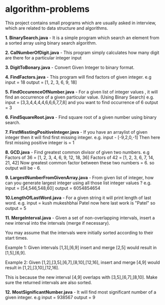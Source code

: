 # algorithm-problems
This project contains small programs which are usually asked in interview, which are related to data structure and algorithms.

**1. BinarySearch.java** - It is a simple program which search an element from a sorted array using binary search algorithm.

**2. CalNumberOfDigit.java** - This program simply calculates how many digit are there for a particular integer input

**3. DigitToBonary.java** - Convert Given Integer to binary format.

**4. FindFactors.java** -  This program will find factors of given integer. e.g input = 18 output = [1, 2, 3, 6, 9, 18]

**5. FindOccurenceOfNumber.java** -  For a given list of integer values , it will find an occurrence of a given particular value.                                    (Using Binary Search) 
   e.g. input = [3,3,4,4,4,4,6,6,6,7,7,8] and you want to find occurrence of 6
        output = 3 
        
**6. FindSquareRoot.java** - Find square root of a given number using binary search.

**7. FirstMisstingPositiveInteger.java** - If you have an arraylist of given integer then it will find first missing integer.
   e.g. input - [-9,2,0,-1]
   Then here first missing positive integer is = 1
   
**8. GCD.java** - Find greatest common divisor of given two numbers.
   e.g Factors of 36 = [1, 2, 3, 4, 6, 9, 12, 18, 36]
 		Factors of 42 = [1, 2, 3, 6, 7, 14, 21, 42]
   Now greatest common factor between these two numbers  = 6.
   so output will be - 6.
   
**9. LargestNumberFromGivenArray.java** - From given list of integer, how can you generate largest integer using all those list integer values ?
   e.g. input = [54,546,548,60]
 	     output = 6054854654
        
**10.LengthOfLastWord.java** - For a given string it will print length of last word.
   e.g. input = kush mukeshbhai Patel
    now here last work is "Patel" so output = 5
    
**11. MergeInterval.java** - Given a set of non-overlapping intervals, insert a new interval into the intervals (merge if necessary).

You may assume that the intervals were initially sorted according to their start times.

Example 1:
Given intervals [1,3],[6,9] insert and merge [2,5] would result in [1,5],[6,9].

Example 2:
Given [1,2],[3,5],[6,7],[8,10],[12,16], insert and merge [4,9] would result in [1,2],[3,10],[12,16].

This is because the new interval [4,9] overlaps with [3,5],[6,7],[8,10].
Make sure the returned intervals are also sorted.

**12. MostSignificantNumber.java** - It will find most significant number of a given integer.
  e.g input = 938567
  output = 9
 

